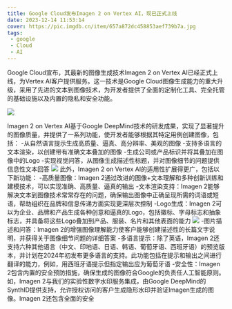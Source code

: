 ```yaml
---
title: Google Cloud发布Imagen 2 on Vertex AI，现已正式上线
date: 2023-12-14 11:53:14
cover: https://pic.imgdb.cn/item/657a872dc458853aef739b7a.jpg
tags:
 - google
 - Cloud
 - AI
---
```

Google Cloud宣布，其最新的图像生成技术Imagen 2 on Vertex AI已经正式上线，为Vertex AI客户提供服务。这一技术是Google Cloud图像生成能力的重大升级，采用了先进的文本到图像技术，为开发者提供了全面的定制化工具、完全托管的基础设施以及内置的隐私和安全功能。

![](https://pic.imgdb.cn/item/657a872cc458853aef739a29.jpg)

Imagen 2 on Vertex AI基于Google DeepMind技术的研发成果，实现了显著提升的图像质量，并提供了一系列功能，使开发者能够根据其特定用例创建图像，包括：
-从自然语言提示生成高质量、逼真、高分辨率、美观的图像
-支持多语言的文本渲染，以创建带有准确文本叠加的图像
-生成公司或产品标识并将其叠加在图像中的Logo
-实现视觉问答，从图像生成描述性标题，并对图像细节的问题提供信息性文本回答
![](https://pic.imgdb.cn/item/657a872dc458853aef739aa1.jpg)
此外，Imagen 2 on Vertex AI的适用性扩展得更广，包括以下新功能：
-高质量图像：Imagen 2通过改进的图像+文本理解和多种创新训练和建模技术，可以实现准确、高质量、逼真的输出
-文本渲染支持：Imagen 2能够解决文本到图像技术常常存在的问题，确保输出图像中正确呈现所需的词语或短语，帮助组织在品牌和信息传递方面实现更深层次控制
-Logo生成：Imagen 2可以为企业、品牌和产品生成各种创意和逼真的Logo，包括徽标、字母标志和抽象标志，并具备将这些Logo叠加到产品、服装、名片和其他表面的能力
![](https://pic.imgdb.cn/item/657a872dc458853aef739b7a.jpg)
-图片描述和问答：Imagen 2的增强图像理解能力使客户能够创建描述性的长篇文字说明，并获得关于图像细节问题的详细答案
-多语言提示：除了英语，Imagen 2还支持六种其他语言（中文、印地语、日语、韩语、葡萄牙语、西班牙语）的预览版本，并计划在2024年初发布更多语言的支持。此功能包括在提示和输出之间进行翻译的能力，例如，用西班牙语提示但指定输出应为葡萄牙语
-安全性：Imagen 2包含内置的安全预防措施，确保生成的图像符合Google的负责任人工智能原则。如，Imagen 2与我们的实验性数字水印服务集成，由Google DeepMind的SynthID提供支持，允许授权访问的客户生成隐形水印并验证Imagen生成的图像。Imagen 2还包含全面的安全

